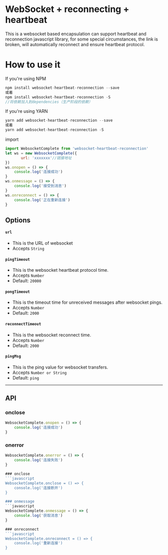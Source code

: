 # WebSocket + reconnecting + heartbeat


This is a websocket based encapsulation can support heartbeat and reconnection javascript library, for some special circumstances, the link is broken, will automatically reconnect and ensure heartbeat protocol.


# How to use it

If you're using NPM

```javascript
npm install websocket-heartbeat-reconnection --save
或着
npm install websocket-heartbeat-reconnection -S
//将依赖加入到dependencies（生产阶段的依赖）
```
If you're using YARN

```javascript
yarn add websocket-heartbeat-reconnection --save
或着
yarn add websocket-heartbeat-reconnection -S
```

import
```javascript
import WebsocketComplete from 'websocket-heartbeat-reconnection'
let ws = new WebsocketComplete({
       url: 'xxxxxxx'//链接地址
})
ws.onopen = () => {
    console.log('连接成功')
}
ws.onmessage = () => {
    console.log('接受到消息')
}
ws.onreconnect = () => {
    console.log('正在重新连接')
}
```

## Options

#### `url`
- This is the URL of websocket
- Accepts `String`

#### `pingTimeout`
- This is the websocket heartbeat protocol time.
- Accepts `Number`
- Default: `20000`

#### `pongTimeout`
- This is the timeout time for unreceived messages after websocket pings.
- Accepts `Number`
- Default: `2000`

#### `reconnectTimeout`
- This is the websocket reconnect time.
- Accepts `Number`
- Default: `2000`

#### `pingMsg`
- This is the ping value for websocket transfers.
- Accepts `Number or String`
- Default: `ping`

---

## API

### onclose
```javascript
WebsocketComplete.onopen = () => {
    console.log('连接成功')
}
```

### onerror
```javascript
WebsocketComplete.onerror = () => {
    console.log('连接失败')
}

### onclose
```javascript
WebsocketComplete.onclose = () => {
    console.log('连接断开')
}

### onmessage
```javascript
WebsocketComplete.onmessage = () => {
    console.log('获取消息')
}

### onreconnect
```javascript
WebsocketComplete.onreconnect = () => {
    console.log('重新连接')
}